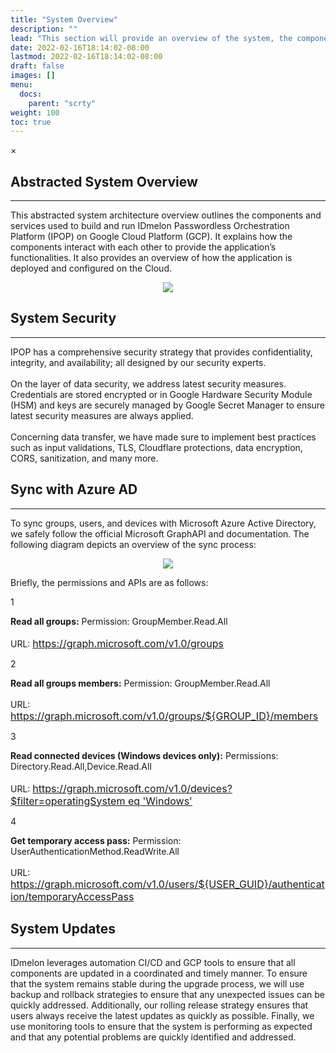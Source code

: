 ```yaml
---
title: "System Overview"
description: ""
lead: "This section will provide an overview of the system, the components that make up the system, and the key components for IT managers. It worth mentioning that the system is designed to be intuitive and user-friendly and can be tailored for any business with any size. IDmelon is built on a robust and scalable cloud infrastructure, using the latest security standards and technologies (such as Google HSM) to ensure the highest levels of data protection and privacy. IDmelon offers a wide range of services and integrations, including single sign-on, Azure AD integration, user management, and access control as well as its main service that enables FIDO in many environments; whether it is on-premise or cloud based. It is also designed to be highly scalable and customizable for enterprise organizations, allowing us to easily adapt it to their infrastructure and environments needs."
date: 2022-02-16T18:14:02-08:00
lastmod: 2022-02-16T18:14:02-08:00
draft: false
images: []
menu:
  docs:
    parent: "scrty"
weight: 100
toc: true
---
```

<div id="_modal" class="modal">
  <span class="close">&times;</span>
  <img class="modal-content" id="img01">
</div>

## Abstracted System Overview

<hr class="hr-line">

<p>This abstracted system architecture overview outlines the components and services used to build and run IDmelon Passwordless Orchestration Platform (IPOP) on Google Cloud Platform (GCP). It explains how the components interact with each other to provide the application’s functionalities. It also provides an overview of how the application is deployed and configured on the Cloud.<p>

<div align="center">
    <img src="/images/vendor/Security/Security_5.png" class="doc-img-frame">
</div>

## System Security

<hr class="hr-line">

<p>
IPOP has a comprehensive security strategy that provides confidentiality, integrity, and availability; all designed by our security experts. <br></br>
On the layer of data security, we address latest security measures. Credentials are stored encrypted or in Google Hardware Security Module (HSM) and keys are securely managed by Google Secret Manager to ensure latest security measures are always applied. <br></br>
Concerning data transfer, we have made sure to implement best practices such as input validations, TLS, Cloudflare protections, data encryption, CORS, sanitization, and many more.
</p>

## Sync with Azure AD

<hr class="hr-line">

<p>
To sync groups, users, and devices with Microsoft Azure Active Directory, we safely follow the official Microsoft GraphAPI and documentation. The following diagram depicts an overview of the sync process:
</p>

<div align="center">
    <img src="/images/vendor/Security/Security_6.png" class="doc-img-frame">
</div>

<p>Briefly, the permissions and APIs are as follows:</p>

<div class="step-row-container">
  <div class="step-column step-count-size">
    <p class="step-counter">1</p>
  </div>
  <div class="card-column">
    <div class="step-text" >
      <div class="card-body">
        <p> <span style="font-weight:bold">Read all groups:</span> Permission: GroupMember.Read.All <br></br> URL: <a href="https://graph.microsoft.com/v1.0/groups" style="font-size:16px;">https://graph.microsoft.com/v1.0/groups</a>
        </p>
      </div>
    </div>
  </div>
</div>

<div class="step-row-container">
  <div class="step-column step-count-size">
    <p class="step-counter">2</p>
  </div>
  <div class="card-column">
    <div class="step-text" >
      <div class="card-body">
        <p> <span style="font-weight:bold">Read all groups members:</span> Permission: GroupMember.Read.All <br></br> URL: <a href="https://graph.microsoft.com/v1.0/groups/${GROUP_ID}/members" style="font-size:16px;">https://graph.microsoft.com/v1.0/groups/${GROUP_ID}/members</a>
        </p>
      </div>
    </div>
  </div>
</div>

<div class="step-row-container">
  <div class="step-column step-count-size">
    <p class="step-counter">3</p>
  </div>
  <div class="card-column">
    <div class="step-text" >
      <div class="card-body">
        <p> <span style="font-weight:bold">Read connected devices (Windows devices only):</span> Permissions: Directory.Read.All,Device.Read.All <br></br> URL: <a href="https://graph.microsoft.com/v1.0/devices?$filter=operatingSystem" style="font-size:16px;">https://graph.microsoft.com/v1.0/devices?$filter=operatingSystem eq 'Windows'</a>
        </p>
      </div>
    </div>
  </div>
</div>

<div class="step-row-container">
  <div class="step-column step-count-size">
    <p class="step-counter">4</p>
  </div>
  <div class="card-column">
    <div class="step-text" >
      <div class="card-body">
        <p> <span style="font-weight:bold">Get temporary access pass:</span> Permission: UserAuthenticationMethod.ReadWrite.All <br></br> URL: <a href="https://graph.microsoft.com/v1.0/users/${USER_GUID}/authentication/temporaryAccessPassMethods" style="font-size:16px;">https://graph.microsoft.com/v1.0/users/${USER_GUID}/authentication/temporaryAccessPass</a>
        </p>
      </div>
    </div>
  </div>
</div>

## System Updates

<hr class="hr-line">

<p>IDmelon leverages automation CI/CD and GCP tools to ensure that all components are updated in a coordinated and timely manner. To ensure that the system remains stable during the upgrade process, we will use backup and rollback strategies to ensure that any unexpected issues can be quickly addressed. Additionally, our rolling release strategy ensures that users always receive the latest updates as quickly as possible. Finally, we use monitoring tools to ensure that the system is performing as expected and that any potential problems are quickly identified and addressed.</p>

